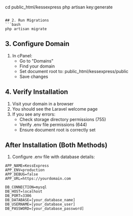 cd public_html/kessexpress
php artisan key:generate
```

## 2. Run Migrations
```bash
php artisan migrate
```

## 3. Configure Domain
1. In cPanel:
   - Go to "Domains"
   - Find your domain
   - Set document root to: public_html/kessexpress/public
   - Save changes

## 4. Verify Installation
1. Visit your domain in a browser
2. You should see the Laravel welcome page
3. If you see any errors:
   - Check storage directory permissions (755)
   - Verify .env file permissions (644)
   - Ensure document root is correctly set

## After Installation (Both Methods)
1. Configure .env file with database details:
```env
APP_NAME=KessExpress
APP_ENV=production
APP_DEBUG=false
APP_URL=https://yourdomain.com

DB_CONNECTION=mysql
DB_HOST=localhost
DB_PORT=3306
DB_DATABASE=[your_database_name]
DB_USERNAME=[your_database_user]
DB_PASSWORD=[your_database_password]